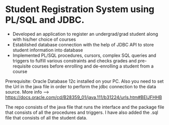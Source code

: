 # Student Registration System using PL/SQL and JDBC.

- Developed an application to register an undergrad/grad student along with his/her choice of courses
- Established database connection with the help of JDBC API to store student information into database
- Implemented PL/SQL procedures, cursors, complex SQL queries and triggers to fulfill various constraints and checks grades and pre-requisite courses before enrolling and de-enrolling a student from a course

Prerequisite: Oracle Database 12c installed on your PC. Also you need to set the Url in the java file in order to perform the jdbc connection to the data source. More info --> https://docs.oracle.com/cd/B28359_01/java.111/b31224/urls.htm#BEIJFHHB

The repo consists of the java file that runs the interface and the package file that consists of all the procedures and triggers. I have also added the .sql file that consists of all the student data.
